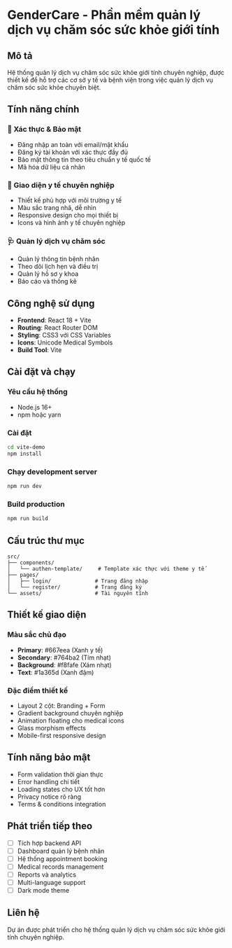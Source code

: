 # GenderCare - Phần mềm quản lý dịch vụ chăm sóc sức khỏe giới tính

## Mô tả
Hệ thống quản lý dịch vụ chăm sóc sức khỏe giới tính chuyên nghiệp, được thiết kế để hỗ trợ các cơ sở y tế và bệnh viện trong việc quản lý dịch vụ chăm sóc sức khỏe chuyên biệt.

## Tính năng chính

### 🔐 Xác thực & Bảo mật
- Đăng nhập an toàn với email/mật khẩu
- Đăng ký tài khoản với xác thực đầy đủ
- Bảo mật thông tin theo tiêu chuẩn y tế quốc tế
- Mã hóa dữ liệu cá nhân

### 🏥 Giao diện y tế chuyên nghiệp
- Thiết kế phù hợp với môi trường y tế
- Màu sắc trang nhã, dễ nhìn
- Responsive design cho mọi thiết bị
- Icons và hình ảnh y tế chuyên nghiệp

### 🩺 Quản lý dịch vụ chăm sóc
- Quản lý thông tin bệnh nhân
- Theo dõi lịch hẹn và điều trị
- Quản lý hồ sơ y khoa
- Báo cáo và thống kê

## Công nghệ sử dụng
- **Frontend**: React 18 + Vite
- **Routing**: React Router DOM
- **Styling**: CSS3 với CSS Variables
- **Icons**: Unicode Medical Symbols
- **Build Tool**: Vite

## Cài đặt và chạy

### Yêu cầu hệ thống
- Node.js 16+ 
- npm hoặc yarn

### Cài đặt
```bash
cd vite-demo
npm install
```

### Chạy development server
```bash
npm run dev
```

### Build production
```bash
npm run build
```

## Cấu trúc thư mục
```
src/
├── components/
│   └── authen-template/     # Template xác thực với theme y tế
├── pages/
│   ├── login/              # Trang đăng nhập
│   └── register/           # Trang đăng ký
└── assets/                 # Tài nguyên tĩnh
```

## Thiết kế giao diện

### Màu sắc chủ đạo
- **Primary**: #667eea (Xanh y tế)
- **Secondary**: #764ba2 (Tím nhạt)
- **Background**: #f8fafe (Xám nhạt)
- **Text**: #1a365d (Xanh đậm)

### Đặc điểm thiết kế
- Layout 2 cột: Branding + Form
- Gradient background chuyên nghiệp
- Animation floating cho medical icons
- Glass morphism effects
- Mobile-first responsive design

## Tính năng bảo mật
- Form validation thời gian thực
- Error handling chi tiết
- Loading states cho UX tốt hơn
- Privacy notice rõ ràng
- Terms & conditions integration

## Phát triển tiếp theo
- [ ] Tích hợp backend API
- [ ] Dashboard quản lý bệnh nhân
- [ ] Hệ thống appointment booking
- [ ] Medical records management
- [ ] Reports và analytics
- [ ] Multi-language support
- [ ] Dark mode theme

## Liên hệ
Dự án được phát triển cho hệ thống quản lý dịch vụ chăm sóc sức khỏe giới tính chuyên nghiệp.

